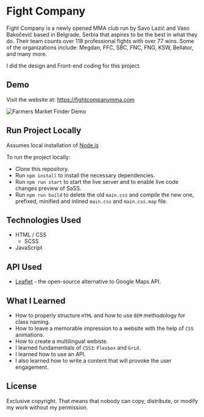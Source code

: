 # Fight Company
Fight Company is a newly opened MMA club run by Savo Lazić and Vaso Bakočević based in Belgrade, Serbia that aspires to be the best in what they do. Their team counts over 118 professional fights with over 77 wins. Some of the organizations include: Megdan, FFC, SBC, FNC, FNG, KSW, Bellator, and many more.

I did the design and Front-end coding for this project.

## Demo
Visit the website at: https://fightcompanymma.com

![Farmers Market Finder Demo](https://media.giphy.com/media/RxNJO5aWkuyod2CkxD/giphy.gif)

## Run Project Locally
Assumes local installation of [Node.js](https://nodejs.org/en/)

To run the project locally:
* Clone this repository.
* Run `npm install` to install the necessary dependencies.
* Run `npm run start` to start the live server and to enable live code changes preview of SaSS.
* Run `npm run build` to delete the old `main.css` and compile the new one, prefixed, minified and inlined `main.css` and `main.css.map` file.

## Technologies Used
* HTML / CSS
  * SCSS
* JavaScript

## API Used
* [Leaflet](https://leafletjs.com/) - the open-source alternative to Google Maps API.

## What I Learned
* How to properly structure `HTML` and how to use `BEM` methodology for class naming.
* How to leave a memorable impression to a website with the help of `CSS` animations.
* How to create a multilingual webiste.
* I learned fundamentials of `CSS3`: `Flexbox` and `Grid`.
* I learned how to use an API.
* I also learned how to write a content that will provoke the user engagement.

## License
Exclusive copyright. That means that nobody can copy, distribute, or modify my work without my permission.
